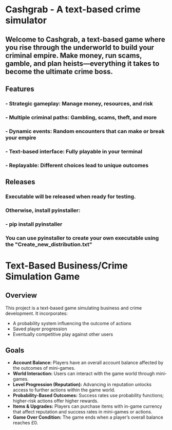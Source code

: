 ﻿# Cashgrab - A text-based crime simulator

## Welcome to **Cashgrab**, a text-based game where you rise through the underworld to build your criminal empire. Make money, run scams, gamble, and plan heists—everything it takes to become the ultimate crime boss.

## Features
### - **Strategic gameplay:** Manage money, resources, and risk
### - **Multiple criminal paths:** Gambling, scams, theft, and more
### - **Dynamic events:** Random encounters that can make or break your empire
### - **Text-based interface:** Fully playable in your terminal
### - **Replayable:** Different choices lead to unique outcomes

## Releases

### Executable will be released when ready for testing.
### Otherwise, install pyinstaller:

### - pip install pyinstaller

### You can use pyinstaller to create your own executable using the "Create_new_distribution.txt"

# Text-Based Business/Crime Simulation Game

## Overview
This project is a text-based game simulating business and crime development. It incorporates:  
- A probability system influencing the outcome of actions  
- Saved player progression  
- Eventually competitive play against other users  

## Goals
- **Account Balance:** Players have an overall account balance affected by the outcomes of mini-games.  
- **World Interaction:** Users can interact with the game world through mini-games.  
- **Level Progression (Reputation):** Advancing in reputation unlocks access to further actions within the game world.  
- **Probability-Based Outcomes:** Success rates use probability functions; higher-risk actions offer higher rewards.  
- **Items & Upgrades:** Players can purchase items with in-game currency that affect reputation and success rates in mini-games or actions.  
- **Game Over Condition:** The game ends when a player’s overall balance reaches £0.




